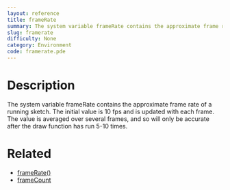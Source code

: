 ```yaml
---
layout: reference
title: frameRate
summary: The system variable frameRate contains the approximate frame rate of a running sketch
slug: framerate
difficulty: None
category: Environment
code: framerate.pde
---
```


# Description

The system variable frameRate contains the approximate frame rate of a running sketch. The initial value is 10 fps and is updated with each frame. The value is averaged over several frames, and so will only be accurate after the draw function has run 5-10 times.
# Related

- [frameRate()](framerate.html)
- [frameCount](framecount.html)

